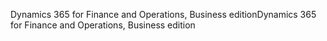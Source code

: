 <span data-ttu-id="08c6a-101">Dynamics 365 for Finance and Operations, Business edition</span><span class="sxs-lookup"><span data-stu-id="08c6a-101">Dynamics 365 for Finance and Operations, Business edition</span></span>